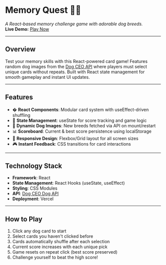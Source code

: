 # Memory Quest 🐶🧠  
*A React-based memory challenge game with adorable dog breeds.*  
**Live Demo:** [Play Now](https://memory-quest-five.vercel.app/)  

---

## Overview  
Test your memory skills with this React-powered card game! Features random dog images from the [Dog CEO API](https://dog.ceo/dog-api/) where players must select unique cards without repeats. Built with React state management for smooth gameplay and instant UI updates.

---

## Features  
- � **React Components**: Modular card system with useEffect-driven shuffling  
- 🦴 **State Management**: useState for score tracking and game logic  
- 🐩 **Dynamic Dog Images**: New breeds fetched via API on mount/restart  
- 📊 **Scoreboard**: Current & best score persistence using localStorage  
- 📱 **Responsive Design**: Flexbox/Grid layout for all screen sizes  
- 🎮 **Instant Feedback**: CSS transitions for card interactions  

---

## Technology Stack  
- **Framework**: React
- **State Management**: React Hooks (useState, useEffect)  
- **Styling**: CSS Modules  
- **API**: [Dog CEO Dog API](https://dog.ceo/dog-api/)  
- **Deployment**: Vercel  

---

## How to Play  
1. Click any dog card to start  
2. Select cards you haven't clicked before  
3. Cards automatically shuffle after each selection  
4. Current score increases with each unique pick  
5. Game resets on repeat click (best score preserved)  
6. Challenge yourself to beat the high score!  
